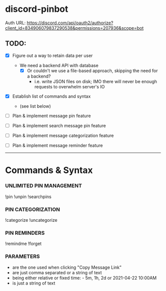 # discord-pinbot

Auth URL: https://discord.com/api/oauth2/authorize?client_id=834906079837290538&permissions=207936&scope=bot

## TODO:

- [x] Figure out a way to retain data per user
  - We need a backend API with database
    - [x] Or couldn't we use a file-based approach, skipping the need for a backend?
      - i.e. write JSON files on disk; IMO there will never be enough requests to overwhelm server's IO

- [x] Establish list of commands and syntax
  - (see list below)

- [ ] Plan & implement message pin feature
- [ ] Plan & implement search message pin feature
- [ ] Plan & implement message categorization feature
- [ ] Plan & implement message reminder feature

***

# Commands & Syntax

### UNLIMITED PIN MANAGEMENT

!pin          <message link> <keywords>
!unpin        <message link>
!searchpins   <keywords>

### PIN CATEGORIZATION

!categorize   <message link> <keywords>
!uncategorize <message link>

### PIN REMINDERS

!remindme     <message link> <delay> <message>
!forget       <message link>

### PARAMETERS

- <message link> are the one used when clicking "Copy Message Link"
- <keywords>     are just comma separated or a string of text
- <delay>        being either relative or fixed time:
                     - 5m, 1h, 2d or 2021-04-22 10:00AM
- <message>      is just a string of text